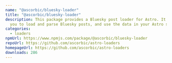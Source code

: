 ```yaml
---
name: "@ascorbic/bluesky-loader"
title: "@ascorbic/bluesky-loader"
description: This package provides a Bluesky post loader for Astro. It allows
  you to load and parse Bluesky posts, and use the data in your Astro site.
categories:
  - loaders
npmUrl: https://www.npmjs.com/package/@ascorbic/bluesky-loader
repoUrl: https://github.com/ascorbic/astro-loaders
homepageUrl: https://github.com/ascorbic/astro-loaders
downloads: 286
---
```

